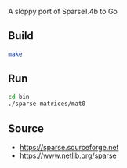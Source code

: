 A sloppy port of Sparse1.4b to Go

## Build
```sh
make
```

## Run
```sh
cd bin
./sparse matrices/mat0
```

## Source
* https://sparse.sourceforge.net
* https://www.netlib.org/sparse

